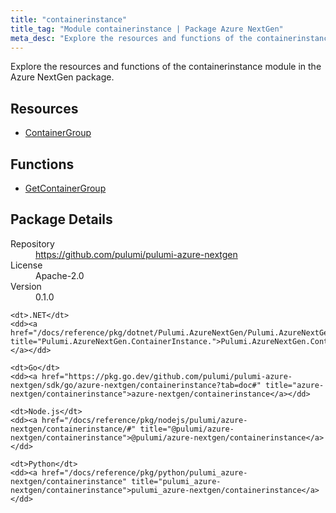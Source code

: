 ```yaml
---
title: "containerinstance"
title_tag: "Module containerinstance | Package Azure NextGen"
meta_desc: "Explore the resources and functions of the containerinstance module in the Azure NextGen package."
---
```


<!-- WARNING: this file was generated by Pulumi Docs Generator. -->
<!-- Do not edit by hand unless you're certain you know what you are doing! -->

Explore the resources and functions of the containerinstance module in the Azure NextGen package.

<h2 id="resources">Resources</h2>
<ul class="api">
    <li><a href="containergroup" title="ContainerGroup"><span class="symbol resource"></span>ContainerGroup</a></li>
</ul>

<h2 id="functions">Functions</h2>
<ul class="api">
    <li><a href="getcontainergroup" title="GetContainerGroup"><span class="symbol function"></span>GetContainerGroup</a></li>
</ul>

<h2 id="package-details">Package Details</h2>
<dl class="package-details">
	<dt>Repository</dt>
	<dd><a href="https://github.com/pulumi/pulumi-azure-nextgen">https://github.com/pulumi/pulumi-azure-nextgen</a></dd>
	<dt>License</dt>
	<dd>Apache-2.0</dd>
	<dt>Version</dt>
	<dd>0.1.0</dd>
</dl>



<dl class="tabular">

    <dt>.NET</dt>
    <dd><a href="/docs/reference/pkg/dotnet/Pulumi.AzureNextGen/Pulumi.AzureNextGen.ContainerInstance..html" title="Pulumi.AzureNextGen.ContainerInstance.">Pulumi.AzureNextGen.ContainerInstance.</a></dd>

    <dt>Go</dt>
    <dd><a href="https://pkg.go.dev/github.com/pulumi/pulumi-azure-nextgen/sdk/go/azure-nextgen/containerinstance?tab=doc#" title="azure-nextgen/containerinstance">azure-nextgen/containerinstance</a></dd>

    <dt>Node.js</dt>
    <dd><a href="/docs/reference/pkg/nodejs/pulumi/azure-nextgen/containerinstance/#" title="@pulumi/azure-nextgen/containerinstance">@pulumi/azure-nextgen/containerinstance</a></dd>

    <dt>Python</dt>
    <dd><a href="/docs/reference/pkg/python/pulumi_azure-nextgen/containerinstance" title="pulumi_azure-nextgen/containerinstance">pulumi_azure-nextgen/containerinstance</a></dd>

</dl>

